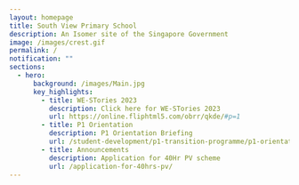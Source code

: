 ```yaml
---
layout: homepage
title: South View Primary School
description: An Isomer site of the Singapore Government
image: /images/crest.gif
permalink: /
notification: ""
sections:
  - hero:
      background: /images/Main.jpg
      key_highlights:
        - title: WE-STories 2023
          description: Click here for WE-STories 2023
          url: https://online.fliphtml5.com/obrr/qkde/#p=1
        - title: P1 Orientation
          description: P1 Orientation Briefing
          url: /student-development/p1-transition-programme/p1-orientation/
        - title: Announcements
          description: Application for 40Hr PV scheme
          url: /application-for-40hrs-pv/
---
```

